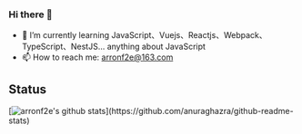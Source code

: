 ### Hi there 👋

- 🌱 I’m currently learning JavaScript、Vuejs、Reactjs、Webpack、TypeScript、NestJS... anything about JavaScript
- 📫 How to reach me: arronf2e@163.com

## Status
[![arronf2e's github stats](https://github-readme-stats.vercel.app/api?username=arronf2e&show_icons=true&bg_color=320,323031,84a59d&icon_color=b0c4b1&title_color=eec170&text_color=a2a392&include_all_commits=true")](https://github.com/anuraghazra/github-readme-stats)
